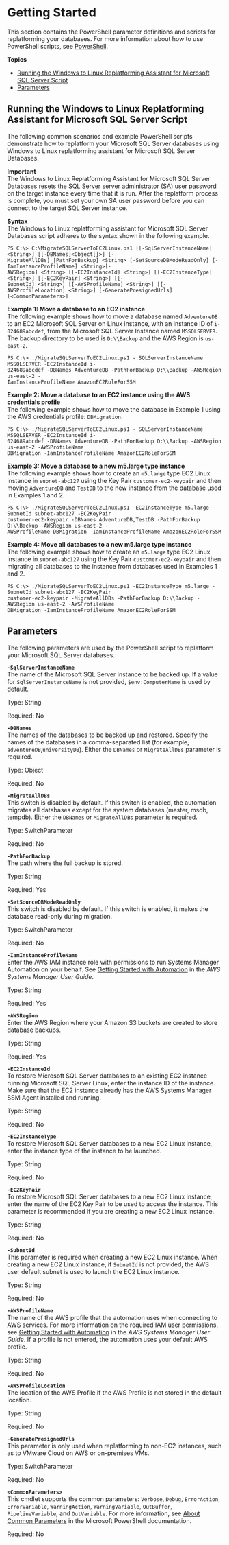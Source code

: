 # Getting Started<a name="replatform-sql-server-getting-started"></a>

This section contains the PowerShell parameter definitions and scripts for replatforming your databases\. For more information about how to use PowerShell scripts, see [PowerShell](https://docs.microsoft.com/en-us/powershell/scripting/overview)\.

**Topics**
+ [Running the Windows to Linux Replatforming Assistant for Microsoft SQL Server Script](#replatform-sql-server-script)
+ [Parameters](#replatform-sql-server-parameters)

## Running the Windows to Linux Replatforming Assistant for Microsoft SQL Server Script<a name="replatform-sql-server-script"></a>

The following common scenarios and example PowerShell scripts demonstrate how to replatform your Microsoft SQL Server databases using Windows to Linux replatforming assistant for Microsoft SQL Server Databases\.

**Important**  
The Windows to Linux Replatforming Assistant for Microsoft SQL Server Databases resets the SQL Server server administrator \(SA\) user password on the target instance every time that it is run\. After the replatform process is complete, you must set your own SA user password before you can connect to the target SQL Server instance\.

**Syntax**  
The Windows to Linux replatforming assistant for Microsoft SQL Server Databases script adheres to the syntax shown in the following example\.

```
PS C:\> C:\MigrateSQLServerToEC2Linux.ps1 [[-SqlServerInstanceName] <String>] [[-DBNames]<Object[]>] [-
MigrateAllDBs] [PathForBackup] <String> [-SetSourceDBModeReadOnly] [-IamInstanceProfileName] <String>[-
AWSRegion] <String> [[-EC2InstanceId] <String>] [[-EC2InstanceType] <String>] [[-EC2KeyPair] <String>] [[-
SubnetId] <String>] [[-AWSProfileName] <String>] [[-AWSProfileLocation] <String>] [-GeneratePresignedUrls]
[<CommonParameters>]
```

**Example 1: Move a database to an EC2 instance**  
The following example shows how to move a database named `AdventureDB` to an EC2 Microsoft SQL Server on Linux instance, with an instance ID of `i-024689abcdef`, from the Microsoft SQL Server Instance named `MSSQLSERVER`\. The backup directory to be used is `D:\\Backup` and the AWS Region is `us-east-2`\.

```
PS C:\> ./MigrateSQLServerToEC2Linux.ps1 - SQLServerInstanceName MSSQLSERVER -EC2InstanceId i-
024689abcdef -DBNames AdventureDB -PathForBackup D:\\Backup -AWSRegion us-east-2 -
IamInstanceProfileName AmazonEC2RoleForSSM
```

**Example 2: Move a database to an EC2 instance using the AWS credentials profile**  
The following example shows how to move the database in Example 1 using the AWS credentials profile: `DBMigration`\.

```
PS C:\> ./MigrateSQLServerToEC2Linux.ps1 - SQLServerInstanceName MSSQLSERVER -EC2InstanceId i-
024689abcdef -DBNames AdventureDB -PathForBackup D:\\Backup -AWSRegion us-east-2 -AWSProfileName
DBMigration -IamInstanceProfileName AmazonEC2RoleForSSM
```

**Example 3: Move a database to a new m5\.large type instance**  
The following example shows how to create an `m5.large` type EC2 Linux instance in `subnet-abc127` using the Key Pair `customer-ec2-keypair` and then moving `AdventureDB` and `TestDB` to the new instance from the database used in Examples 1 and 2\.

```
PS C:\> ./MigrateSQLServerToEC2Linux.ps1 -EC2InstanceType m5.large -SubnetId subnet-abc127 -EC2KeyPair
customer-ec2-keypair -DBNames AdventureDB,TestDB -PathForBackup D:\\Backup -AWSRegion us-east-2 -
AWSProfileName DBMigration -IamInstanceProfileName AmazonEC2RoleForSSM
```

**Example 4: Move all databases to a new m5\.large type instance**  
The following example shows how to create an `m5.large` type EC2 Linux instance in `subnet-abc127` using the Key Pair `customer-ec2-keypair` and then migrating all databases to the instance from databases used in Examples 1 and 2\.

```
PS C:\> ./MigrateSQLServerToEC2Linux.ps1 -EC2InstanceType m5.large -SubnetId subnet-abc127 -EC2KeyPair
customer-ec2-keypair -MigrateAllDBs -PathForBackup D:\\Backup -AWSRegion us-east-2 -AWSProfileName
DBMigration -IamInstanceProfileName AmazonEC2RoleForSSM
```

## Parameters<a name="replatform-sql-server-parameters"></a>

The following parameters are used by the PowerShell script to replatform your Microsoft SQL Server databases\.

**`-SqlServerInstanceName`**  
The name of the Microsoft SQL Server instance to be backed up\. If a value for `SqlServerInstanceName` is not provided, `$env:ComputerName` is used by default\.

Type: String

Required: No

**`-DBNames`**  
The names of the databases to be backed up and restored\. Specify the names of the databases in a comma\-separated list \(for example, `adventureDB`,`universityDB`\)\. Either the `DBNames` or `MigrateAllDBs` parameter is required\.

Type: Object

Required: No

**`-MigrateAllDBs`**  
This switch is disabled by default\. If this switch is enabled, the automation migrates all databases except for the system databases \(master, msdb, tempdb\)\. Either the `DBNames` or `MigrateAllDBs` parameter is required\.

Type: SwitchParameter

Required: No

**`-PathForBackup`**  
The path where the full backup is stored\.

Type: String

Required: Yes

**`-SetSourceDBModeReadOnly`**  
This switch is disabled by default\. If this switch is enabled, it makes the database read\-only during migration\.

Type: SwitchParameter

Required: No

**`-IamInstanceProfileName`**  
Enter the AWS IAM instance role with permissions to run Systems Manager Automation on your behalf\. See [Getting Started with Automation](https://docs.aws.amazon.com/systems-manager/latest/userguide/automation-setup.html) in the *AWS Systems Manager User Guide*\.

Type: String

Required: Yes

**`-AWSRegion`**  
Enter the AWS Region where your Amazon S3 buckets are created to store database backups\.

Type: String

Required: Yes

**`-EC2InstanceId`**  
To restore Microsoft SQL Server databases to an existing EC2 instance running Microsoft SQL Server Linux, enter the instance ID of the instance\. Make sure that the EC2 instance already has the AWS Systems Manager SSM Agent installed and running\.

Type: String

Required: No

**`-EC2InstanceType`**  
To restore Microsoft SQL Server databases to a new EC2 Linux instance, enter the instance type of the instance to be launched\.

Type: String

Required: No

**`-EC2KeyPair`**  
To restore Microsoft SQL Server databases to a new EC2 Linux instance, enter the name of the EC2 Key Pair to be used to access the instance\. This parameter is recommended if you are creating a new EC2 Linux instance\.

Type: String

Required: No

**`-SubnetId`**  
This parameter is required when creating a new EC2 Linux instance\. When creating a new EC2 Linux instance, if `SubnetId` is not provided, the AWS user default subnet is used to launch the EC2 Linux instance\.

Type: String

Required: No

**`-AWSProfileName`**  
The name of the AWS profile that the automation uses when connecting to AWS services\. For more information on the required IAM user permissions, see [Getting Started with Automation](https://docs.aws.amazon.com/systems-manager/latest/userguide/automation-setup.html) in the *AWS Systems Manager User Guide*\. If a profile is not entered, the automation uses your default AWS profile\.

Type: String

Required: No

**`-AWSProfileLocation`**  
The location of the AWS Profile if the AWS Profile is not stored in the default location\.

Type: String

Required: No

**`-GeneratePresignedUrls`**  
This parameter is only used when replatforming to non\-EC2 instances, such as to VMware Cloud on AWS or on\-premises VMs\.

Type: SwitchParameter

Required: No

**`<CommonParameters>`**  
This cmdlet supports the common parameters: `Verbose`, `Debug`, `ErrorAction`, `ErrorVariable`, `WarningAction`, `WarningVariable`, `OutBuffer`, `PipelineVariable`, and `OutVariable`\. For more information, see [About Common Parameters](https://docs.microsoft.com/en-us/powershell/module/microsoft.powershell.core/about/about_commonparameters?view=powershell-6) in the Microsoft PowerShell documentation\.

Required: No